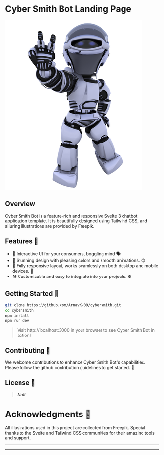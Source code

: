 # **Cyber Smith Bot Landing Page**

![Cyber Smith Bot](/static/bot/peace.png)

## Overview

Cyber Smith Bot is a feature-rich and responsive Svelte 3 chatbot application template. It is beautifully designed using Tailwind CSS, and alluring illustrations are provided by Freepik.

## Features 🚀

- 🤖 Interactive UI for your consumers, boggling mind 🗣️
- 🎨 Stunning design with pleasing colors and smooth animations. 😍
- 📱 Fully responsive layout, works seamlessly on both desktop and mobile devices. 📱
- 🛠️ Customizable and easy to integrate into your projects. ⚙️

## Getting Started 🏁

```bash
git clone https://github.com/ArnavK-09/cybersmith.git
cd cybersmith
npm install
npm run dev
```
> Visit http://localhost:3000 in your browser to see Cyber Smith Bot in action!

## Contributing 👥
We welcome contributions to enhance Cyber Smith Bot's capabilities. Please follow the github contribution guidelines to get started. 🤝

## License 📝
> **_Null_**

# Acknowledgments 👏
All illustrations used in this project are collected from Freepik.
Special thanks to the Svelte and Tailwind CSS communities for their amazing tools and support.

---
---